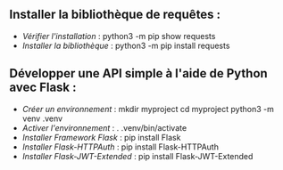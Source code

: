 ## Installer la bibliothèque de requêtes :

- *Vérifier l'installation* : python3 -m pip show requests
- *Installer la bibliothèque* : python3 -m pip install requests

## Développer une API simple à l'aide de Python avec Flask :
- *Créer un environnement* : mkdir myproject
                           cd myproject
                           python3 -m venv .venv
- *Activer l'environnement* : . .venv/bin/activate
- *Installer Framework Flask* : pip install Flask
- *Installer Flask-HTTPAuth* : pip install Flask-HTTPAuth
- *Installer Flask-JWT-Extended* : pip install Flask-JWT-Extended
